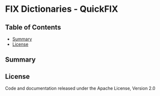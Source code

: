 # FIX Dictionaries - QuickFIX

## Table of Contents

* [Summary](#summary)
* [License](#license)

## Summary

## License

Code and documentation released under the Apache License, Version 2.0
